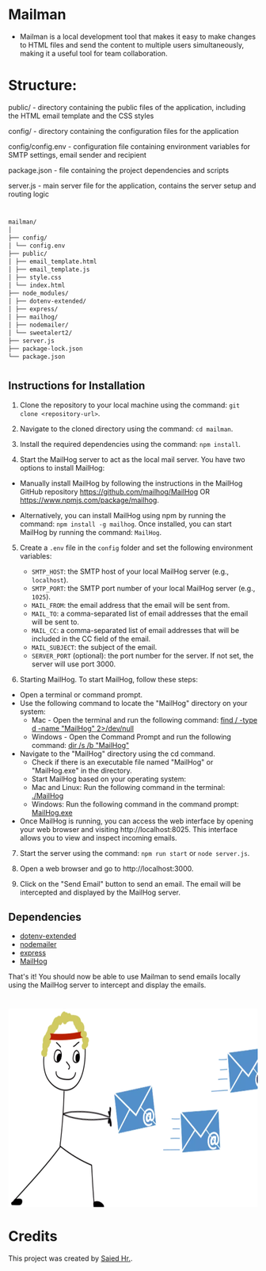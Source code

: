 # Mailman 
- Mailman is a local development tool that makes it easy to make changes to HTML files and send the content to multiple users simultaneously, making it a useful tool for team collaboration.

# Structure:
public/ - directory containing the public files of the application, including the HTML email template and the CSS styles

config/ - directory containing the configuration files for the application

config/config.env - configuration file containing environment variables for SMTP settings, email sender and recipient

package.json - file containing the project dependencies and scripts

server.js - main server file for the application, contains the server setup and routing logic

#

``` 
mailman/
│
├── config/
│ └── config.env
├── public/
│ ├── email_template.html
│ ├── email_template.js
│ ├── style.css
│ └── index.html
├── node_modules/
│ ├── dotenv-extended/
│ ├── express/
│ ├── mailhog/
│ ├── nodemailer/
│ └── sweetalert2/
├── server.js
├── package-lock.json
└── package.json
```

#

## Instructions for Installation

1. Clone the repository to your local machine using the command: `git clone <repository-url>`.

2. Navigate to the cloned directory using the command: `cd mailman`.

3. Install the required dependencies using the command: `npm install`.

4. Start the MailHog server to act as the local mail server. You have two options to install MailHog:

  - Manually install MailHog by following the instructions in the MailHog GitHub repository https://github.com/mailhog/MailHog OR https://www.npmjs.com/package/mailhog.
   
   - Alternatively, you can install MailHog using npm by running the command: `npm install -g mailhog`. Once installed, you can start MailHog by running the command: `MailHog`.

5. Create a `.env` file in the `config` folder and set the following environment variables:
   - `SMTP_HOST`: the SMTP host of your local MailHog server (e.g., `localhost`).
   - `SMTP_PORT`: the SMTP port number of your local MailHog server (e.g., `1025`).
   - `MAIL_FROM`: the email address that the email will be sent from.
   - `MAIL_TO`: a comma-separated list of email addresses that the email will be sent to.
   - `MAIL_CC`: a comma-separated list of email addresses that will be included in the CC field of the email.
   - `MAIL_SUBJECT`: the subject of the email.
   - `SERVER_PORT` (optional): the port number for the server. If not set, the server will use port 3000.

6. Starting MailHog. To start MailHog, follow these steps:
- Open a terminal or command prompt.
- Use the following command to locate the "MailHog" directory on your system:
  - Mac - Open the terminal and run the following command: [find / -type d -name "MailHog" 2>/dev/null](https://gist.github.com/onerinas/d5e777ceb9cf861aaa6a425d2ba6e952)
  - Windows - Open the Command Prompt and run the following command: [dir /s /b "MailHog"](https://github.com/mailhog/MailHog-MTA/blob/master/config/config.go)
- Navigate to the "MailHog" directory using the cd command.
   - Check if there is an executable file named "MailHog" or "MailHog.exe" in the directory.
   - Start MailHog based on your operating system:
   - Mac and Linux: Run the following command in the terminal: [./MailHog](https://github.com/mailhog/MailHog)
   - Windows: Run the following command in the command prompt: [MailHog.exe](https://github.com/mailhog/MailHog)
 - Once MailHog is running, you can access the web interface by opening your web browser and visiting http://localhost:8025. This interface allows you to view and inspect incoming emails.

7. Start the server using the command: `npm run start` or `node server.js`.

8. Open a web browser and go to http://localhost:3000.

9. Click on the "Send Email" button to send an email. The email will be intercepted and displayed by the MailHog server.

## Dependencies

- [dotenv-extended](https://www.npmjs.com/package/dotenv-extended)
- [nodemailer](https://www.npmjs.com/package/nodemailer)
- [express](https://www.npmjs.com/package/express)
- [MailHog](https://github.com/mailhog/MailHog)

That's it! You should now be able to use Mailman to send emails locally using the MailHog server to intercept and display the emails.

#

<img src="./public/images/readme.webp" alt="Alt-Text" width="600" height="400">


# Credits

This project was created by [Saied Hr.](https://github.com/shr-skopos/mailman).

